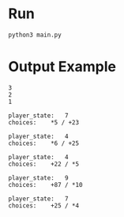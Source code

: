 # Run
```sh
python3 main.py
```

# Output Example
```
3
2
1

player_state:	7
choices:	*5 / +23

player_state:	4
choices:	*6 / +25

player_state:	4
choices:	+22 / *5

player_state:	9
choices:	+87 / *10

player_state:	7
choices:	+25 / *4
```

